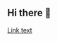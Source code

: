 ## Hi there 👋
[Link text](https://gabalpha.github.io/read-audio/?p=https://themeplaza.art/download/876/bgm.ogg)
<!--
**VincePuc99/VincePuc99** is a ✨ _special_ ✨ repository because its `README.md` (this file) appears on your GitHub profile.
https://themeplaza.art/download/876/bgm
Here are some ideas to get you started:

- 🔭 I’m currently working on ...
- 🌱 I’m currently learning ...
- 👯 I’m looking to collaborate on ...
- 🤔 I’m looking for help with ...
- 💬 Ask me about ...
- 📫 How to reach me: ...
- 😄 Pronouns: ...
- ⚡ Fun fact: ...
-->
